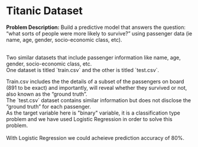 # Titanic Dataset

<b>Problem Description:</b>
Build a predictive model that answers the question: “what sorts of people were more likely to survive?” using passenger data (ie name, age, gender, socio-economic class, etc).

<br>
Two similar datasets that include passenger information like name, age, gender, socio-economic class, etc. 
<br>One dataset is titled `train.csv` and the other is titled `test.csv`.
<p>Train.csv includes the the details of a subset of the passengers on board (891 to be exact) and importantly, will reveal whether they survived or not, also known as the “ground truth”.
<br>The `test.csv` dataset contains similar information but does not disclose the “ground truth” for each passenger.

<br>
As the target variable here is "binary" variable, it is a classification type problem and we have used Logistic Regression in order to solve this problem.
<br>
<br>
With Logistic Regression we could acheieve prediction accuracy of 80%.
